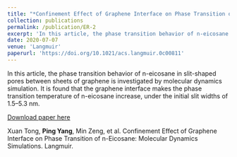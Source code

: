 ```yaml
---
title: "*Confinement Effect of Graphene Interface on Phase Transition of n-Eicosane: Molecular Dynamics Simulations*"
collection: publications
permalink: /publication/ER-2
excerpt: 'In this article, the phase transition behavior of n-eicosane in slit-shaped pores between sheets of graphene is investigated by molecular dynamics simulation. It is found that the graphene interface makes the phase transition temperature of n-eicosane increase, under the initial slit widths of 1.5–5.3 nm.'
date: 2020-07-07 
venue: 'Langmuir'
paperurl: 'https://doi.org/10.1021/acs.langmuir.0c00811'
---
```

In this article, the phase transition behavior of n-eicosane in slit-shaped pores between sheets of graphene is investigated by molecular dynamics simulation. It is found that the graphene interface makes the phase transition temperature of n-eicosane increase, under the initial slit widths of 1.5–5.3 nm. 

[Download paper here](https://doi.org/10.1021/acs.langmuir.0c00811)

Xuan Tong, **Ping Yang**, Min Zeng, et al. Confinement Effect of Graphene Interface on Phase Transition of n-Eicosane: Molecular Dynamics Simulations. Langmuir. 
